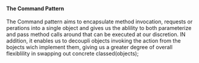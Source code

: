 #### The Command Pattern

The Command pattern aims to encapsulate method invocation, requests or perations into a single object and gives us the ablility to both parameterize and pass method calls around that can be executed at our discretion. IN addition, it enables us to decoupli objects invoking the action from the bojects wich implement them, giving us a greater degree of overall flexiblility in swapping out concrete classed(objects);